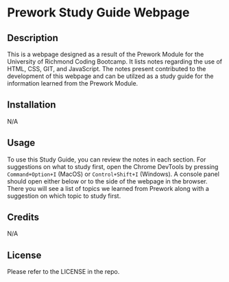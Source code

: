 # Prework Study Guide Webpage

## Description

This is a webpage designed as a result of the Prework Module for the University of Richmond Coding Bootcamp. It lists notes regarding the use of HTML, CSS, GIT, and JavaScript. The notes present contributed to the development of this webpage and can be utilzed as a study guide for the information learned from the Prework Module.

## Installation

N/A

## Usage

To use this Study Guide, you can review the notes in each section. For suggestions on what to study first, open the Chrome DevTools by pressing `Command+Option+I` (MacOS) or `Control+Shift+I` (Windows). A console panel should open either below or to the side of the webpage in the browser. There you will see a list of topics we learned from Prework along with a suggestion on which topic to study first.

## Credits

N/A

## License

Please refer to the LICENSE in the repo.
